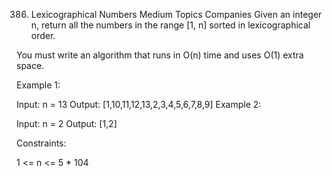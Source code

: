 386. Lexicographical Numbers
     Medium
     Topics
     Companies
     Given an integer n, return all the numbers in the range [1, n] sorted in lexicographical order.

You must write an algorithm that runs in O(n) time and uses O(1) extra space.



Example 1:

Input: n = 13
Output: [1,10,11,12,13,2,3,4,5,6,7,8,9]
Example 2:

Input: n = 2
Output: [1,2]


Constraints:

1 <= n <= 5 * 104